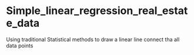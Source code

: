 # Simple_linear_regression_real_estate_data
Using traditional Statistical methods to draw a linear line connect tha all data points

